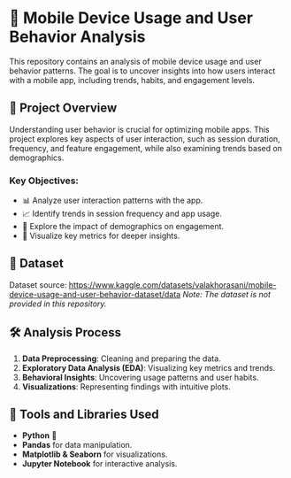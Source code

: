 # 📱 Mobile Device Usage and User Behavior Analysis

This repository contains an analysis of mobile device usage and user behavior patterns. The goal is to uncover insights into how users interact with a mobile app, including trends, habits, and engagement levels.

## 🎯 Project Overview

Understanding user behavior is crucial for optimizing mobile apps. This project explores key aspects of user interaction, such as session duration, frequency, and feature engagement, while also examining trends based on demographics.

### Key Objectives:
- 📊 Analyze user interaction patterns with the app.
- 📈 Identify trends in session frequency and app usage.
- 👥 Explore the impact of demographics on engagement.
- 📍 Visualize key metrics for deeper insights.

## 📂 Dataset

Dataset source: https://www.kaggle.com/datasets/valakhorasani/mobile-device-usage-and-user-behavior-dataset/data
*Note: The dataset is not provided in this repository.*

## 🛠️ Analysis Process

1. **Data Preprocessing**: Cleaning and preparing the data.
2. **Exploratory Data Analysis (EDA)**: Visualizing key metrics and trends.
3. **Behavioral Insights**: Uncovering usage patterns and user habits.
4. **Visualizations**: Representing findings with intuitive plots.

## 🧰 Tools and Libraries Used
- **Python** 🐍
- **Pandas** for data manipulation.
- **Matplotlib & Seaborn** for visualizations.
- **Jupyter Notebook** for interactive analysis.

